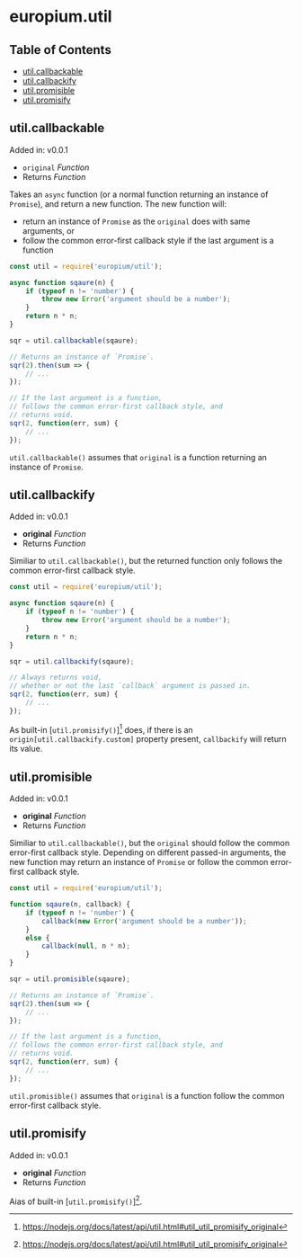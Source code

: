 #	europium.util

##	Table of Contents

* [util.callbackable](#utilcallbackable)
* [util.callbackify](#utilcallbackify)
* [util.promisible](#utilpromisible)
* [util.promisify](#utilpromisify)

##	util.callbackable
Added in: v0.0.1
*	`original` *Function* 
*	Returns *Function*

Takes an `async` function (or a normal function returning an instance of `Promise`), and return a new function. The new function will:
*	return an instance of `Promise` as the `original` does with same arguments, or
*	follow the common error-first callback style if the last argument is a function

```javascript
const util = require('europium/util');

async function sqaure(n) {
	if (typeof n != 'number') {
		throw new Error('argument should be a number');
	}
	return n * n;
}

sqr = util.callbackable(sqaure);

// Returns an instance of `Promise`.
sqr(2).then(sum => {
	// ...
});

// If the last argument is a function,
// follows the common error-first callback style, and 
// returns void.
sqr(2, function(err, sum) {
	// ...
});
```

`util.callbackable()` assumes that `original` is a function returning an instance of `Promise`.

##	util.callbackify
Added in: v0.0.1
*	__original__ *Function* 
*	Returns *Function*

Similiar to `util.callbackable()`, but the returned function only follows the common error-first callback style. 

```javascript
const util = require('europium/util');

async function sqaure(n) {
	if (typeof n != 'number') {
		throw new Error('argument should be a number');
	}
	return n * n;
}

sqr = util.callbackify(sqaure);

// Always returns void, 
// whether or not the last `callback` argument is passed in.
sqr(2, function(err, sum) {
	// ...
});
```

As built-in [`util.promisify()`][^builtin.promisify] does, if there is an `origin[util.callbackify.custom]` property present, `callbackify` will return its value.

##	util.promisible
Added in: v0.0.1
*	__original__ *Function* 
*	Returns *Function*

Similiar to `util.callbackable()`, but the `original` should follow the common error-first callback style. Depending on different passed-in arguments, the new function may return an instance of `Promise` or follow the common error-first callback style.

```javascript
const util = require('europium/util');

function sqaure(n, callback) {
	if (typeof n != 'number') {
		callback(new Error('argument should be a number'));
	}
	else {
		callback(null, n * n);
	}
}

sqr = util.promisible(sqaure);

// Returns an instance of `Promise`.
sqr(2).then(sum => {
	// ...
});

// If the last argument is a function,
// follows the common error-first callback style, and 
// returns void.
sqr(2, function(err, sum) {
	// ...
});
```

`util.promisible()` assumes that `original` is a function follow the common error-first callback style.

##	util.promisify
Added in: v0.0.1
*	__original__ *Function* 
*	Returns *Function*

Aias of built-in [`util.promisify()`][^builtin.promisify].

[^builtin.promisify]: https://nodejs.org/docs/latest/api/util.html#util_util_promisify_original